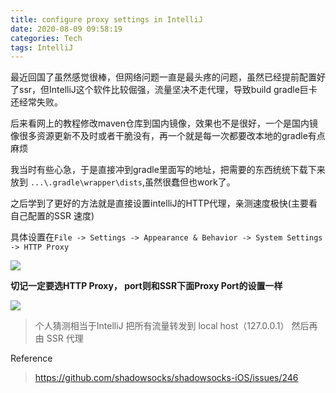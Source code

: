 ```yaml
---
title: configure proxy settings in IntelliJ
date: 2020-08-09 09:58:19
categories: Tech
tags: IntelliJ
---
```

<!--more -->
最近回国了虽然感觉很棒，但网络问题一直是最头疼的问题，虽然已经提前配置好了ssr，但IntelliJ这个软件比较倔强，流量坚决不走代理，导致build gradle巨卡还经常失败。

后来看网上的教程修改maven仓库到国内镜像，效果也不是很好，一个是国内镜像很多资源更新不及时或者干脆没有，再一个就是每一次都要改本地的gradle有点麻烦

我当时有些心急，于是直接冲到gradle里面写的地址，把需要的东西统统下载下来放到 `...\.gradle\wrapper\dists`,虽然很蠢但也work了。

之后学到了更好的方法就是直接设置intelliJ的HTTP代理，亲测速度极快(主要看自己配置的SSR 速度)

<!--more -->

具体设置在`File -> Settings -> Appearance & Behavior -> System Settings -> HTTP Proxy`

![](../../../../assets/pic/6_1.png)

**切记一定要选HTTP Proxy， port则和SSR下面Proxy Port的设置一样**

![](../../../../assets/pic/6_2.png)

> 个人猜测相当于IntelliJ 把所有流量转发到 local host（127.0.0.1） 然后再由 SSR 代理

Reference
>   https://github.com/shadowsocks/shadowsocks-iOS/issues/246


